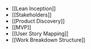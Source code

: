 - [[Lean Inception]]
- [[Stakeholders]]
- [[Product Discovery]]
- [[MVP]]
- [[User Story Mapping]]
- [[Work Breakdown Structure]]
